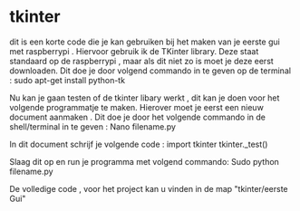 # tkinter
dit is een korte code die je kan gebruiken bij het maken van je eerste gui met raspberrypi . 
Hiervoor gebruik ik de TKinter library. Deze staat standaard op de raspberrypi , maar als dit niet zo is moet je deze eerst downloaden.
Dit doe je door volgend commando in te geven op de terminal : sudo apt-get install python-tk 

Nu kan je gaan testen of de tkinter libary werkt , dit kan je doen voor het volgende programmatje te maken. 
Hierover moet je eerst een nieuw document aanmaken . 
Dit doe je door het volgende commando in de shell/terminal in te geven : Nano filename.py

In dit document schrijf je volgende code : 
import tkinter 
tkinter._test()

Slaag dit op en run je programma met volgend commando: Sudo python filename.py

De volledige code , voor het project kan u vinden in de map "tkinter/eerste Gui" 
